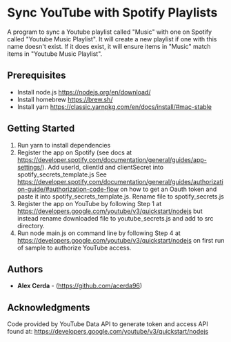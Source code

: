 # Sync YouTube with Spotify Playlists

A program to sync a Youtube playlist called "Music" with one on Spotify called "Youtube Music Playlist". It will create a new playlist if one with this name doesn't exist. If it does exist, it will ensure items in "Music" match items in "Youtube Music Playlist".

## Prerequisites

- Install node.js https://nodejs.org/en/download/
- Install homebrew https://brew.sh/
- Install yarn https://classic.yarnpkg.com/en/docs/install/#mac-stable

## Getting Started

1. Run yarn to install dependencies
2. Register the app on Spotify (see docs at https://developer.spotify.com/documentation/general/guides/app-settings/). Add userId, clientId and clientSecret into spotify_secrets_template.js See https://developer.spotify.com/documentation/general/guides/authorization-guide/#authorization-code-flow on how to get an Oauth token and paste it into spotify_secrets_template.js. Rename file to spotify_secrets.js
3. Register the app on YouTube by following Step 1 at https://developers.google.com/youtube/v3/quickstart/nodejs but instead rename downloaded file to youtube_secrets.js and add to src directory.
4. Run node main.js on command line by following Step 4 at https://developers.google.com/youtube/v3/quickstart/nodejs on first run of sample to authorize YouTube access.

## Authors

- **Alex Cerda** - (https://github.com/acerda96)

## Acknowledgments

Code provided by YouTube Data API to generate token and access API found at: https://developers.google.com/youtube/v3/quickstart/nodejs
